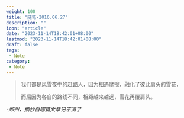 ```yaml
---
weight: 100
title: "随笔-2016.06.27"
description: ""
icon: "article"
date: "2023-11-14T18:42:01+08:00"
lastmod: "2023-11-14T18:42:01+08:00"
draft: false
tags:
 - Note
category:
 - Note
---
```


> 我们都是风雪夜中的赶路人，因为相遇摩擦，融化了彼此肩头的雪花，
> 
> 而后因为各自的路线不同，相距越来越远，雪花再覆肩头。

*-郑州，摘抄自哪篇文章记不清了*